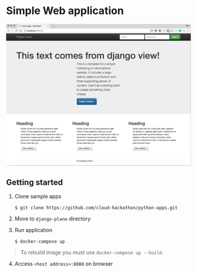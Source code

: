 # Simple Web application

![screen-shot](./img/screenshot.png)

## Getting started

1. Clone sample apps

   ``` shell
   $ git clone https://github.com/cloud-hackathon/python-apps.git
   ```

2. Move to `django-plane` directory
3. Run application

   ``` shell
   $ docker-compose up
   ```
   
> To rebuild image you must use `docker-compose up --build`.
   
4. Access `<host address>:8080` on browser
